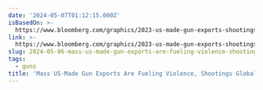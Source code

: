 ```yaml
---
date: '2024-05-07T01:12:15.000Z'
isBasedOn: >-
  https://www.bloomberg.com/graphics/2023-us-made-gun-exports-shootings-violence-sig-sauer/
link: >-
  https://www.bloomberg.com/graphics/2023-us-made-gun-exports-shootings-violence-sig-sauer/
slug: 2024-05-06-mass-us-made-gun-exports-are-fueling-violence-shootings-globally
tags:
  - guns
title: 'Mass US-Made Gun Exports Are Fueling Violence, Shootings Globally'
---
```


